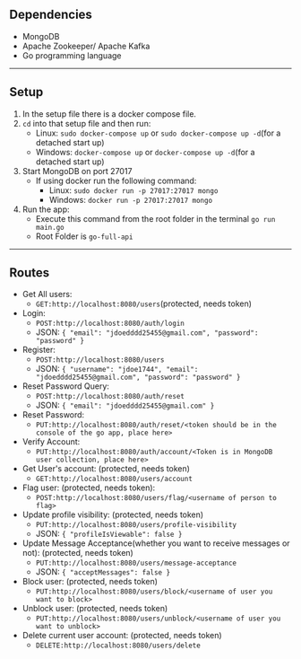 ## Dependencies
- MongoDB
- Apache Zookeeper/ Apache Kafka
- Go programming language
---

## Setup
1. In the setup file there is a docker compose file.
2. `cd` into that setup file and then run:
    - Linux: `sudo docker-compose up` or `sudo docker-compose up -d`(for a detached start up)
    - Windows: `docker-compose up` or `docker-compose up -d`(for a detached start up)
3. Start MongoDB on port 27017
    - If using docker run the following command:
      - Linux: `sudo docker run -p 27017:27017 mongo`
      - Windows: `docker run -p 27017:27017 mongo`
4. Run the app:
   - Execute this command from the root folder in the terminal `go run main.go`
   - Root Folder is `go-full-api`
---

## Routes
- Get All users:
  - `GET:http://localhost:8080/users`(protected, needs token)
- Login:
  - `POST:http://localhost:8080/auth/login`
  - JSON: `{
    "email": "jdoedddd25455@gmail.com",
    "password": "password"
}`
- Register:
  - `POST:http://localhost:8080/users`
  - JSON: `{
        "username": "jdoe1744",
        "email": "jdoedddd25455@gmail.com",
        "password": "password"
}`
- Reset Password Query:
  - `POST:http://localhost:8080/auth/reset`
  - JSON: `{
    "email": "jdoedddd25455@gmail.com"
}`
- Reset Password:
  - `PUT:http://localhost:8080/auth/reset/<token should be in the console of the go app, place here>`
- Verify Account:
  - `PUT:http://localhost:8080/auth/account/<Token is in MongoDB user collection, place here>`
- Get User's account: (protected, needs token)
  - `GET:http://localhost:8080/users/account`
- Flag user: (protected, needs token):
  - `POST:http://localhost:8080/users/flag/<username of person to flag>`
- Update profile visibility: (protected, needs token)
  - `PUT:http://localhost:8080/users/profile-visibility`
  - JSON: `{
    "profileIsViewable": false
}`
- Update Message Acceptance(whether you want to receive messages or not): (protected, needs token)
  - `PUT:http://localhost:8080/users/message-acceptance`
  - JSON: `{
    "acceptMessages": false
}`
- Block user: (protected, needs token)
  - `PUT:http://localhost:8080/users/block/<username of user you want to block>`
- Unblock user: (protected, needs token)
  - `PUT:http://localhost:8080/users/unblock/<username of user you want to unblock>`
- Delete current user account: (protected, needs token)
  - `DELETE:http://localhost:8080/users/delete`